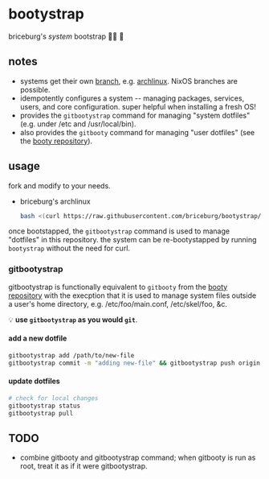 # bootystrap
briceburg's _system_ bootstrap :pirate_flag: :gift:

## notes

* systems get their own [branch](https://github.com/briceburg/bootystrap/branches), e.g. [archlinux](https://github.com/briceburg/bootystrap/tree/archlinux). NixOS branches are possible.
* idempotently configures a system -- managing packages, services, users, and core configuration. super helpful when installing a fresh OS! 
* provides the `gitbootystrap` command for managing "system dotfiles" (e.g. under /etc and /usr/local/bin).
* also provides the `gitbooty` command for managing "user dotfiles" (see the [booty repository](https://github.com/briceburg/booty)).


## usage

fork and modify to your needs.

* briceburg's archlinux
  ```sh
  bash <(curl https://raw.githubusercontent.com/briceburg/bootystrap/archlinux/usr/local/bin/bootystrap)
  ```

once bootstapped, the `gitbootystrap` command is used to manage "dotfiles" in this repository. the system can be re-bootystapped by running `bootystrap` without the need for curl.

### gitbootystrap

gitbootystrap is functionally equivalent to `gitbooty` from the [booty repository](https://github.com/briceburg/booty) with the execption that it is used to manage system files outside a user's home directory, e.g. /etc/foo/main.conf, /etc/skel/foo, &c.

:bulb: **use `gitbootystrap` as you would `git`**.

#### add a new dotfile

```sh
gitbootystrap add /path/to/new-file
gitbootystrap commit -m "adding new-file" && gitbootystrap push origin HEAD
```

#### update dotfiles

```sh
# check for local changes
gitbootystrap status
gitbootystrap pull
```

## TODO

* combine gitbooty and gitbootystrap command; when gitbooty is run as root, treat it as if it were gitbootystrap.